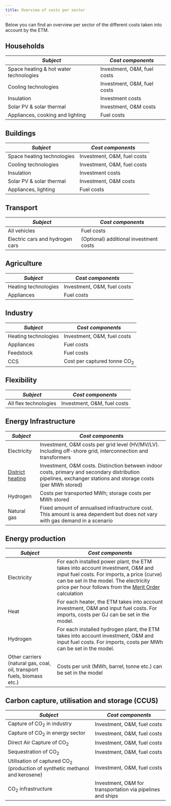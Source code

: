 ```yaml
---
title: Overview of costs per sector
---
```


Below you can find an overview per sector of the different costs taken into account by the ETM.

## Households
|  ***Subject***   | ***Cost components***  |
|---|---|
| Space heating & hot water technologies | Investment, O&M, fuel costs
| Cooling technologies | Investment, O&M, fuel costs
| Insulation | Investment costs
| Solar PV & solar thermal | Investment, O&M costs
| Appliances, cooking and lighting | Fuel costs

## Buildings
|  ***Subject***   | ***Cost components***  |
|---|---|
| Space heating technologies | Investment, O&M, fuel costs
| Cooling technologies | Investment, O&M, fuel costs
| Insulation | Investment costs
| Solar PV & solar thermal | Investment, O&M costs
| Appliances, lighting | Fuel costs

## Transport
|  ***Subject***   | ***Cost components***  |
|---|---|
| All vehicles | Fuel costs
| Electric cars and hydrogen cars | (Optional) additional investment costs

## Agriculture
|  ***Subject***   | ***Cost components***  |
|---|---|
| Heating technologies | Investment, O&M, fuel costs
| Appliances | Fuel costs

## Industry
|  ***Subject***   | ***Cost components***  |
|---|---|
| Heating technologies | Investment, O&M, fuel costs
| Appliances | Fuel costs
| Feedstock | Fuel costs
| CCS | Cost per captured tonne CO<sub>2</sub>

## Flexibility
|  ***Subject***   | ***Cost components***  |
|---|---|
| All flex technologies | Investment, O&M, fuel costs

## Energy Infrastructure
|  ***Subject***   | ***Cost components***  |
|---|---|
| Electricity | Investment, O&M costs per grid level (HV/MV/LV). Including off-shore grid, interconnection and transformers
| [District heating](heat-infrastructure-costs.md) | Investment, O&M costs. Distinction between indoor costs, primary and secondary distribution pipelines, exchanger stations and storage costs (per MWh stored)
| Hydrogen | Costs per transported MWh; storage costs per MWh stored
| Natural gas | Fixed amount of annualised infrastructure cost. This amount is area dependent but does not vary with gas demand in a scenario

## Energy production
|  ***Subject***   | ***Cost components***  |
|---|---|
| Electricity | For each installed power plant, the ETM takes into account investment, O&M and input fuel costs. For imports, a price (curve) can be set in the model. The electricity price per hour follows from the [Merit Order](merit-order.md) calculation
| Heat | For each heater, the ETM takes into account investment, O&M and input fuel costs. For imports, costs per GJ can be set in the model.
| Hydrogen | For each installed hydrogen plant, the ETM takes into account investment, O&M and input fuel costs. For imports, costs per MWh can be set in the model.
| Other carriers (natural gas, coal, oil, transport fuels, biomass etc.) | Costs per unit (MWh, barrel, tonne etc.) can be set in the model

## Carbon capture, utilisation and storage (CCUS)
|  ***Subject***   | ***Cost components***  |
|---|---|
| Capture of CO<sub>2</sub> in industry | Investment, O&M, fuel costs
| Capture of CO<sub>2</sub> in energy sector | Investment, O&M, fuel costs
| Direct Air Capture of CO<sub>2</sub> | Investment, O&M, fuel costs
| Sequestration of CO<sub>2</sub> | Investment, O&M, fuel costs
| Utilisation of captured CO<sub>2</sub> (production of synthetic methanol and kerosene) | Investment, O&M, fuel costs
| CO<sub>2</sub> infrastructure | Investment, O&M for transportation via pipelines and ships

